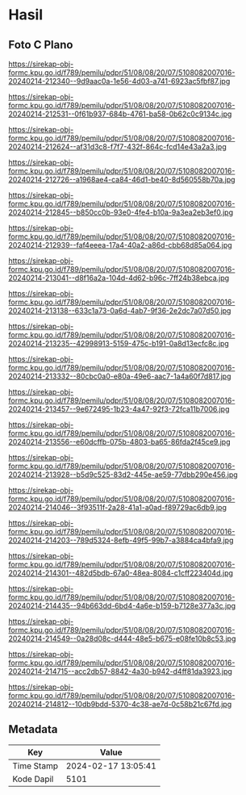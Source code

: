 # Hasil

## Foto C Plano

https://sirekap-obj-formc.kpu.go.id/f789/pemilu/pdpr/51/08/08/20/07/5108082007016-20240214-212340--9d9aac0a-1e56-4d03-a741-6923ac5fbf87.jpg

https://sirekap-obj-formc.kpu.go.id/f789/pemilu/pdpr/51/08/08/20/07/5108082007016-20240214-212531--0f61b937-684b-4761-ba58-0b62c0c9134c.jpg

https://sirekap-obj-formc.kpu.go.id/f789/pemilu/pdpr/51/08/08/20/07/5108082007016-20240214-212624--af31d3c8-f7f7-432f-864c-fcd14e43a2a3.jpg

https://sirekap-obj-formc.kpu.go.id/f789/pemilu/pdpr/51/08/08/20/07/5108082007016-20240214-212726--a1968ae4-ca84-46d1-be40-8d560558b70a.jpg

https://sirekap-obj-formc.kpu.go.id/f789/pemilu/pdpr/51/08/08/20/07/5108082007016-20240214-212845--b850cc0b-93e0-4fe4-b10a-9a3ea2eb3ef0.jpg

https://sirekap-obj-formc.kpu.go.id/f789/pemilu/pdpr/51/08/08/20/07/5108082007016-20240214-212939--faf4eeea-17a4-40a2-a86d-cbb68d85a064.jpg

https://sirekap-obj-formc.kpu.go.id/f789/pemilu/pdpr/51/08/08/20/07/5108082007016-20240214-213041--d8f16a2a-104d-4d62-b96c-7ff24b38ebca.jpg

https://sirekap-obj-formc.kpu.go.id/f789/pemilu/pdpr/51/08/08/20/07/5108082007016-20240214-213138--633c1a73-0a6d-4ab7-9f36-2e2dc7a07d50.jpg

https://sirekap-obj-formc.kpu.go.id/f789/pemilu/pdpr/51/08/08/20/07/5108082007016-20240214-213235--42998913-5159-475c-b191-0a8d13ecfc8c.jpg

https://sirekap-obj-formc.kpu.go.id/f789/pemilu/pdpr/51/08/08/20/07/5108082007016-20240214-213332--80cbc0a0-e80a-49e6-aac7-1a4a60f7d817.jpg

https://sirekap-obj-formc.kpu.go.id/f789/pemilu/pdpr/51/08/08/20/07/5108082007016-20240214-213457--9e672495-1b23-4a47-92f3-72fca11b7006.jpg

https://sirekap-obj-formc.kpu.go.id/f789/pemilu/pdpr/51/08/08/20/07/5108082007016-20240214-213556--e60dcffb-075b-4803-ba65-86fda2f45ce9.jpg

https://sirekap-obj-formc.kpu.go.id/f789/pemilu/pdpr/51/08/08/20/07/5108082007016-20240214-213928--b5d9c525-83d2-445e-ae59-77dbb290e456.jpg

https://sirekap-obj-formc.kpu.go.id/f789/pemilu/pdpr/51/08/08/20/07/5108082007016-20240214-214046--3f93511f-2a28-41a1-a0ad-f89729ac6db9.jpg

https://sirekap-obj-formc.kpu.go.id/f789/pemilu/pdpr/51/08/08/20/07/5108082007016-20240214-214203--789d5324-8efb-49f5-99b7-a3884ca4bfa9.jpg

https://sirekap-obj-formc.kpu.go.id/f789/pemilu/pdpr/51/08/08/20/07/5108082007016-20240214-214301--482d5bdb-67a0-48ea-8084-c1cff223404d.jpg

https://sirekap-obj-formc.kpu.go.id/f789/pemilu/pdpr/51/08/08/20/07/5108082007016-20240214-214435--94b663dd-6bd4-4a6e-b159-b7128e377a3c.jpg

https://sirekap-obj-formc.kpu.go.id/f789/pemilu/pdpr/51/08/08/20/07/5108082007016-20240214-214549--0a28d08c-d444-48e5-b675-e08fe10b8c53.jpg

https://sirekap-obj-formc.kpu.go.id/f789/pemilu/pdpr/51/08/08/20/07/5108082007016-20240214-214715--acc2db57-8842-4a30-b942-d4ff81da3923.jpg

https://sirekap-obj-formc.kpu.go.id/f789/pemilu/pdpr/51/08/08/20/07/5108082007016-20240214-214812--10db9bdd-5370-4c38-ae7d-0c58b21c67fd.jpg


## Metadata

| Key        | Value               |
| ---------- | ------------------- |
| Time Stamp | 2024-02-17 13:05:41 |
| Kode Dapil | 5101                |




